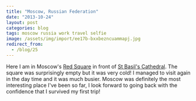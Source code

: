 ```yaml
---
title: "Moscow, Russian Federation"
date: "2013-10-24"
layout: post
categories: blog
tags: moscow russia work travel selfie
image: /assets/img/import/ee17b-bxxbezncuammapj.jpg
redirect_from:
  - /blog/25
---
```


Here I am in Moscow's [Red Square](http://en.wikipedia.org/wiki/Red_Square) in front of [St Basil's Cathedral](http://en.wikipedia.org/wiki/Saint_Basil's_Cathedral). The square was surprisingly empty but it was very cold! I managed to visit again in the day time and it was much busier. Moscow was definitely the most interesting place I've been so far, I look forward to going back with the confidence that I survived my first trip!
